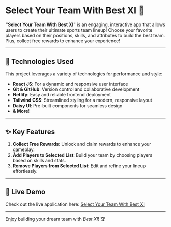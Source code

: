 # Select Your Team With Best XI 🏏

**"Select Your Team With Best XI"** is an engaging, interactive app that allows users to create their ultimate sports team lineup! Choose your favorite players based on their positions, skills, and attributes to build the best team. Plus, collect free rewards to enhance your experience!

---

## 🚀 Technologies Used

This project leverages a variety of technologies for performance and style:

- **React JS**: For a dynamic and responsive user interface
- **Git & GitHub**: Version control and collaborative development
- **Netlify**: Easy and reliable frontend deployment
- **Tailwind CSS**: Streamlined styling for a modern, responsive layout
- **Daisy UI**: Pre-built components for seamless design
- **& More**!

---

## ✨ Key Features

1. **Collect Free Rewards**: Unlock and claim rewards to enhance your gameplay.
2. **Add Players to Selected List**: Build your team by choosing players based on skills and stats.
3. **Remove Players from Selected List**: Edit and refine your lineup effortlessly.

---

## 🔗 Live Demo

Check out the live application here: [Select Your Team With Best XI](https://select-xi.netlify.app/)

---

Enjoy building your dream team with *Best XI*! 🏆
